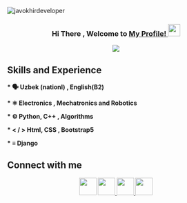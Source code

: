 <p align="left"> <img src="https://komarev.com/ghpvc/?username=javokhirdeveloper&label=Profile%20views&color=0e75b6&style=flat" alt="javokhirdeveloper" /> </p>

 
<h3 align="center">
 Hi There , Welcome to <a target="_blank" href="https://javo.uz/" > My Profile! </a>
<img src="https://media.giphy.com/media/hvRJCLFzcasrR4ia7z/giphy.gif" width="28">
</h3>

<p align="center">
  <a href="https://github.com/javohuz/readmeda-typing-svg"><img src="https://readme-typing-svg.herokuapp.com?color=%23318CF7&size=22&width=280&height=90&lines=I+am+Javohir+Rashidov&)](https://git.io/typing-svg")></a>
</p>

<h2>Skills and Experience</h2>
<p><strong>   * 🗣️ Uzbek (nationl) , English(B2) </strong></p>
<p><strong>   *  ⚛ Electronics , Mechatronics and Robotics  </strong></p>
<p><strong>   * ⚙️ Python, C++ , Algorithms </p>
<p><strong>   *  < / > Html, CSS , Bootstrap5 </p>
<p><strong>   *  ≡  Django  </p>



<h2>Connect with me</h2>
<p align="center">
  <a class="btn btn-outline-primary mr-2" href="https://t.me/javohrdev" target="_blank"> <img src="http://www.vectorico.com/wp-content/uploads/2019/02/Telegram-Icon-300x300.png" height=40></a>
  <a class="btn btn-outline-primary mr-2" href="https://www.instagram.com/javohrdev/" target="_blank">
    <img src="https://upload.wikimedia.org/wikipedia/commons/thumb/5/58/Instagram-Icon.png/800px-Instagram-Icon.png" height=40>
   </a>
<a class="btn btn-outline-primary mr-2" href="https://www.facebook.com/javohrdev"   target="_blank">
 <img src="https://upload.wikimedia.org/wikipedia/commons/thumb/b/b8/2021_Facebook_icon.svg/2048px-2021_Facebook_icon.svg.png" height=40>
  </a>
   <a href="https://www.linkedin.com/in/javohir-rashidov-b53a7227b/">
    <img src="https://cdn.icon-icons.com/icons2/2428/PNG/512/linkedin_black_logo_icon_147114.png" height=40>
  </a>
</p>



